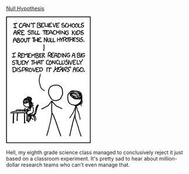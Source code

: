 [Null Hypothesis](https://xkcd.com/892)

![Null Hypothesis](./random_comic.png)

Hell, my eighth grade science class managed to conclusively reject it just based on a classroom experiment. It's pretty sad to hear about million-dollar research teams who can't even manage that.

